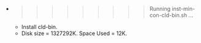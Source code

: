 * >>>>>>>>> Running inst-min-con-cld-bin.sh ...
  * Install cld-bin.
  * Disk size = 1327292K. Space Used = 12K.
